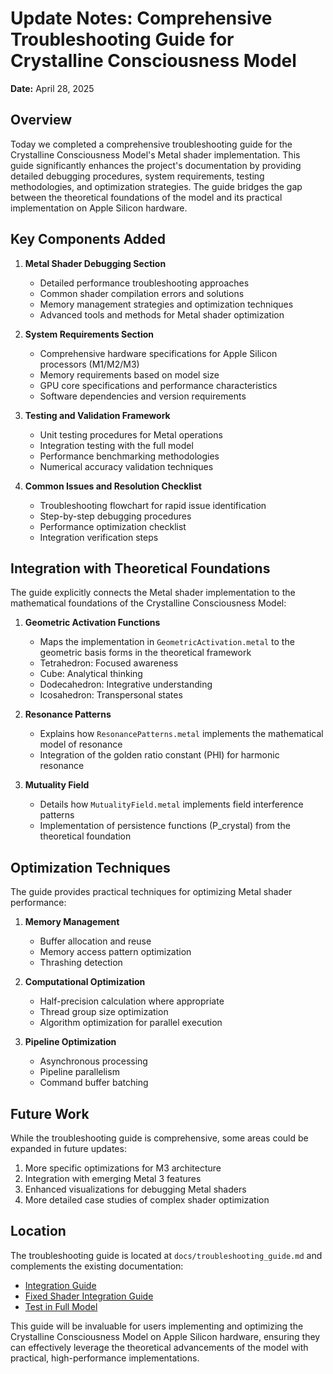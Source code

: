 # Update Notes: Comprehensive Troubleshooting Guide for Crystalline Consciousness Model

**Date:** April 28, 2025

## Overview

Today we completed a comprehensive troubleshooting guide for the Crystalline Consciousness Model's Metal shader implementation. This guide significantly enhances the project's documentation by providing detailed debugging procedures, system requirements, testing methodologies, and optimization strategies. The guide bridges the gap between the theoretical foundations of the model and its practical implementation on Apple Silicon hardware.

## Key Components Added

1. **Metal Shader Debugging Section**
   - Detailed performance troubleshooting approaches
   - Common shader compilation errors and solutions
   - Memory management strategies and optimization techniques
   - Advanced tools and methods for Metal shader optimization

2. **System Requirements Section**
   - Comprehensive hardware specifications for Apple Silicon processors (M1/M2/M3)
   - Memory requirements based on model size
   - GPU core specifications and performance characteristics
   - Software dependencies and version requirements

3. **Testing and Validation Framework**
   - Unit testing procedures for Metal operations
   - Integration testing with the full model
   - Performance benchmarking methodologies
   - Numerical accuracy validation techniques

4. **Common Issues and Resolution Checklist**
   - Troubleshooting flowchart for rapid issue identification
   - Step-by-step debugging procedures
   - Performance optimization checklist
   - Integration verification steps

## Integration with Theoretical Foundations

The guide explicitly connects the Metal shader implementation to the mathematical foundations of the Crystalline Consciousness Model:

1. **Geometric Activation Functions**
   - Maps the implementation in `GeometricActivation.metal` to the geometric basis forms in the theoretical framework
   - Tetrahedron: Focused awareness
   - Cube: Analytical thinking
   - Dodecahedron: Integrative understanding
   - Icosahedron: Transpersonal states

2. **Resonance Patterns**
   - Explains how `ResonancePatterns.metal` implements the mathematical model of resonance
   - Integration of the golden ratio constant (PHI) for harmonic resonance

3. **Mutuality Field**
   - Details how `MutualityField.metal` implements field interference patterns
   - Implementation of persistence functions (P_crystal) from the theoretical foundation

## Optimization Techniques

The guide provides practical techniques for optimizing Metal shader performance:

1. **Memory Management**
   - Buffer allocation and reuse
   - Memory access pattern optimization
   - Thrashing detection

2. **Computational Optimization**
   - Half-precision calculation where appropriate
   - Thread group size optimization
   - Algorithm optimization for parallel execution

3. **Pipeline Optimization**
   - Asynchronous processing
   - Pipeline parallelism
   - Command buffer batching

## Future Work

While the troubleshooting guide is comprehensive, some areas could be expanded in future updates:

1. More specific optimizations for M3 architecture
2. Integration with emerging Metal 3 features
3. Enhanced visualizations for debugging Metal shaders
4. More detailed case studies of complex shader optimization

## Location

The troubleshooting guide is located at `docs/troubleshooting_guide.md` and complements the existing documentation:

- [Integration Guide](docs/INTEGRATION.md)
- [Fixed Shader Integration Guide](docs/integrate_fixed_shader.md) 
- [Test in Full Model](docs/test_in_full_model.md)

This guide will be invaluable for users implementing and optimizing the Crystalline Consciousness Model on Apple Silicon hardware, ensuring they can effectively leverage the theoretical advancements of the model with practical, high-performance implementations.

